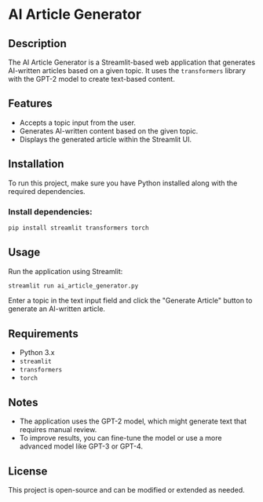 # AI Article Generator

## Description
The AI Article Generator is a Streamlit-based web application that generates AI-written articles based on a given topic. It uses the `transformers` library with the GPT-2 model to create text-based content.

## Features
- Accepts a topic input from the user.
- Generates AI-written content based on the given topic.
- Displays the generated article within the Streamlit UI.

## Installation
To run this project, make sure you have Python installed along with the required dependencies.

### Install dependencies:
```bash
pip install streamlit transformers torch
```

## Usage
Run the application using Streamlit:
```bash
streamlit run ai_article_generator.py
```

Enter a topic in the text input field and click the "Generate Article" button to generate an AI-written article.

## Requirements
- Python 3.x
- `streamlit`
- `transformers`
- `torch`

## Notes
- The application uses the GPT-2 model, which might generate text that requires manual review.
- To improve results, you can fine-tune the model or use a more advanced model like GPT-3 or GPT-4.

## License
This project is open-source and can be modified or extended as needed.


